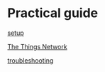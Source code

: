 # Practical guide

[setup](../flwsb-code/programming-setup.md)

[The Things Network](./things-network.md)

[troubleshooting](./troubleshooting.md)
